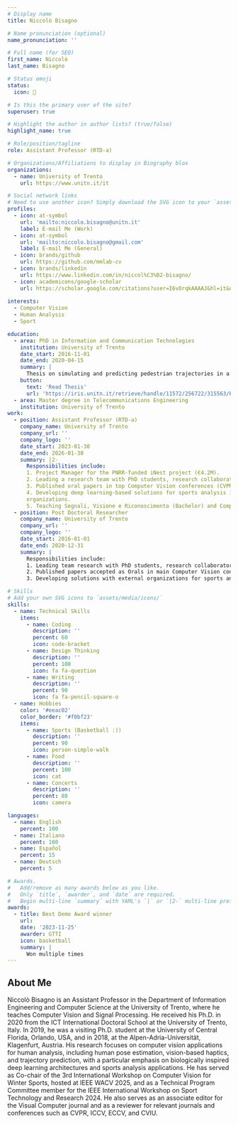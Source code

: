 ```yaml
---
# Display name
title: Niccolò Bisagno

# Name pronunciation (optional)
name_pronunciation: ''

# Full name (for SEO)
first_name: Niccolò
last_name: Bisagno

# Status emoji
status:
  icon: 🦥

# Is this the primary user of the site?
superuser: true

# Highlight the author in author lists? (true/false)
highlight_name: true

# Role/position/tagline
role: Assistant Professor (RTD-a)

# Organizations/Affiliations to display in Biography blox
organizations:
  - name: University of Trento
    url: https://www.unitn.it/it

# Social network links
# Need to use another icon? Simply download the SVG icon to your `assets/media/icons/` folder.
profiles:
  - icon: at-symbol
    url: 'mailto:niccolo.bisagno@unitn.it'
    label: E-mail Me (Work)
  - icon: at-symbol
    url: 'mailto:niccolo.bisagno@gmail.com'
    label: E-mail Me (General)
  - icon: brands/github
    url: https://github.com/mmlab-cv
  - icon: brands/linkedin
    url: https://www.linkedin.com/in/niccol%C3%B2-bisagno/
  - icon: academicons/google-scholar
    url: https://scholar.google.com/citations?user=I6vOrqkAAAAJ&hl=it&oi=ao
 
interests:
  - Computer Vision
  - Human Analysis
  - Sport

education:
  - area: PhD in Information and Communication Technologies
    institution: University of Trento
    date_start: 2016-11-01
    date_end: 2020-04-15
    summary: |
      Thesis on simulating and predicting pedestrian trajectories in a crowd. Supervised by [Prof. Nicola Conci](https://webapps.unitn.it/du/en/Persona/PER0003698/Curriculum).
    button:
      text: 'Read Thesis'
      url: 'https://iris.unitn.it/retrieve/handle/11572/256722/315563/Phd_thesis__Bisagno.pdf'
  - area: Master degree in Telecommunications Engineering
    institution: University of Trento
work:
  - position: Assistant Professor (RTD-a)
    company_name: University of Trento
    company_url: ''
    company_logo: ''
    date_start: 2023-01-30
    date_end: 2026-01-30
    summary: |2-
      Responsibilities include:
      1. Project Manager for the PNRR-funded iNest project (€4.2M).
      2. Leading a research team with PhD students, research collaborators, and international partners.
      3. Published oral papers in top Computer Vision conferences (CVPR, ICCV).
      4. Developing deep learning-based solutions for sports analysis in Python in collaboration with external
      organizations.
      5. Teaching Segnali, Visione e Riconoscimento (Bachelor) and Computer Vision (Master) courses.
  - position: Post Doctoral Researcher
    company_name: University of Trento
    company_url: ''
    company_logo: ''
    date_start: 2016-01-01
    date_end: 2020-12-31
    summary: |
      Responsibilities include:
      1. Leading team research with PhD students, research collaborators and internationals.
      2. Published papers accepted as Orals in main Computer Vision conferences (CVPR, ICCV) .
      3. Developing solutions with external organizations for sports analysis using deep learning techniques in Python.

# Skills
# Add your own SVG icons to `assets/media/icons/`
skills:
  - name: Technical Skills
    items:
      - name: Coding
        description: ''
        percent: 60
        icon: code-bracket
      - name: Design Thinking
        description: ''
        percent: 100
        icon: fa fa-question
      - name: Writing
        description: ''
        percent: 90
        icon: fa fa-pencil-square-o
  - name: Hobbies
    color: '#eeac02'
    color_border: '#f0bf23'
    items:
      - name: Sports (Basketball :))
        description: ''
        percent: 90
        icon: person-simple-walk
      - name: Food
        description: ''
        percent: 100
        icon: cat
      - name: Concerts
        description: ''
        percent: 80
        icon: camera

languages:
  - name: English
    percent: 100
  - name: Italiano
    percent: 100
  - name: Español
    percent: 15
  - name: Deutsch
    percent: 5

# Awards.
#   Add/remove as many awards below as you like.
#   Only `title`, `awarder`, and `date` are required.
#   Begin multi-line `summary` with YAML's `|` or `|2-` multi-line prefix and indent 2 spaces below.
awards:
  - title: Best Demo Award winner
    url: 
    date: '2023-11-25'
    awarder: GTTI
    icon: basketball
    summary: |
      Won multiple times
---
```


## About Me

Niccolò Bisagno is an Assistant Professor in the Department of Information Engineering and Computer Science at the University of Trento, where he teaches Computer Vision and Signal Processing. He received his Ph.D. in 2020 from the ICT International Doctoral School at the University of Trento, Italy. In 2019, he was a visiting Ph.D. student at the University of Central Florida, Orlando, USA, and in 2018, at the Alpen-Adria-Universität, Klagenfurt, Austria.
His research focuses on computer vision applications for human analysis, including human pose estimation, vision-based haptics, and trajectory prediction, with a particular emphasis on biologically inspired deep learning architectures and sports analysis applications. He has served as Co-chair of the 3rd International Workshop on Computer Vision for Winter Sports, hosted at IEEE WACV 2025, and as a Technical Program Committee member for the IEEE International Workshop on Sport Technology and Research 2024. He also serves as an associate editor for the Visual Computer journal and as a reviewer for relevant journals and conferences such as CVPR, ICCV, ECCV, and CVIU.